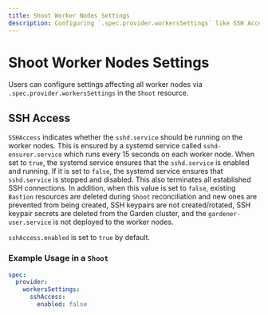 ```yaml
---
title: Shoot Worker Nodes Settings
description: Configuring `.spec.provider.workersSettings` like SSH Access
---
```


# Shoot Worker Nodes Settings

Users can configure settings affecting all worker nodes via `.spec.provider.workersSettings` in the `Shoot` resource.

## SSH Access

`SSHAccess` indicates whether the `sshd.service` should be running on the worker nodes. This is ensured by a systemd service called `sshd-ensurer.service` which runs every 15 seconds on each worker node. When set to `true`, the systemd service ensures that the `sshd.service` is enabled and running. If it is set to `false`, the systemd service ensures that `sshd.service` is stopped and disabled. This also terminates all established SSH connections. In addition, when this value is set to `false`, existing `Bastion` resources are deleted during `Shoot` reconciliation and new ones are prevented from being created, SSH keypairs are not created/rotated, SSH keypair secrets are deleted from the Garden cluster, and the `gardener-user.service` is not deployed to the worker nodes.

`sshAccess.enabled` is set to `true` by default.

### Example Usage in a `Shoot`

```yaml
spec:
  provider:
    workersSettings:
      sshAccess:
        enabled: false
```
